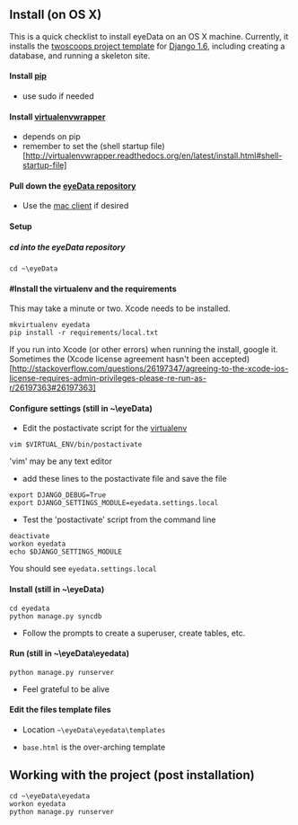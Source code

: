 ## Install (on OS X)

This is a quick checklist to install eyeData on an OS X machine.  Currently, it installs the [twoscoops project template](https://github.com/twoscoops/django-twoscoops-project) for [Django 1.6](https://docs.djangoproject.com/en/1.6/), including creating a database, and running a skeleton site. 

#### Install [pip](http://pip.readthedocs.org/en/latest/installing.html)

* use sudo if needed

#### Install [virtualenvwrapper](http://virtualenvwrapper.readthedocs.org/en/latest/install.html)

* depends on pip
* remember to set the (shell startup file)[http://virtualenvwrapper.readthedocs.org/en/latest/install.html#shell-startup-file]


#### Pull down the [eyeData repository](https://github.com/IQSS/eyeData)

* Use the [mac client](https://mac.github.com/) if desired

#### Setup

##### cd into the eyeData repository

```
cd ~\eyeData
```

#### #Install the virtualenv and the requirements

This may take a minute or two.  Xcode needs to be installed.
    
```
mkvirtualenv eyedata
pip install -r requirements/local.txt
```

If you run into Xcode (or other errors) when running the install, google it.  Sometimes the (Xcode license agreement hasn't been accepted)[http://stackoverflow.com/questions/26197347/agreeing-to-the-xcode-ios-license-requires-admin-privileges-please-re-run-as-r/26197363#26197363]

#### Configure settings (still in ~\eyeData)

* Edit the postactivate script for the [virtualenv](http://virtualenv.readthedocs.org/en/latest/)

```
vim $VIRTUAL_ENV/bin/postactivate
```

'vim' may be any text editor

* add these lines to the postactivate file and save the file

```
export DJANGO_DEBUG=True
export DJANGO_SETTINGS_MODULE=eyedata.settings.local
```

* Test the 'postactivate' script from the command line

```
deactivate
workon eyedata
echo $DJANGO_SETTINGS_MODULE
```

You should see ```eyedata.settings.local```

#### Install (still in ~\eyeData)

```
cd eyedata
python manage.py syncdb
```

* Follow the prompts to create a superuser, create tables, etc.

#### Run (still in ~\eyeData\eyedata)

```
python manage.py runserver
```

* Feel grateful to be alive

#### Edit the files template files

* Location ```~\eyeData\eyedata\templates```

* ```base.html``` is the over-arching template


## Working with the project (post installation)

```
cd ~\eyeData\eyedata
workon eyedata
python manage.py runserver
```

